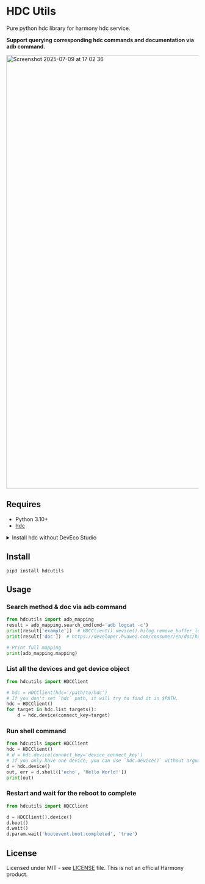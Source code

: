 # HDC Utils
Pure python hdc library for harmony hdc service.

**Support querying corresponding hdc commands and documentation via adb command.**

<img width="1135" alt="Screenshot 2025-07-09 at 17 02 36" src="https://github.com/user-attachments/assets/8eac7cf2-8e20-490e-ad47-9c1ec388bdf3" />

## Requires
- Python 3.10+
- [hdc](https://developer.huawei.com/consumer/en/doc/harmonyos-guides/hdc#environment-setup)

<details>
<summary>Install hdc without DevEco Studio</summary>

1. Find `command-line-tools` in [Download Center](https://developer.huawei.com/consumer/en/download/), and choose a release version to download.
If the path is zh, you need to log in to your Huawei account first.
2. Unzip the downloaded file to a directory, e.g `~/Library/Harmony/command-line-tools`
3. Set environment variable like:
```shell
export HARMONY_HOME=~/Library/Harmony
export PATH=${HARMONY_HOME}/command-line-tools/bin:${HARMONY_HOME}/command-line-tools/sdk/default/openharmony/toolchains:${PATH}
```
4. Run `hdc` command to check if it works:
```shell
hdc checkserver
# Client version:Ver: 3.1.0e, server version:Ver: 3.1.0e
```

</details>

## Install

```shell
pip3 install hdcutils
```

## Usage

### Search method & doc via adb command
```python
from hdcutils import adb_mapping
result = adb_mapping.search_cmd(cmd='adb logcat -c')
print(result['example'])  # HDCClient().device().hilog.remove_buffer_log
print(result['doc'])  # https://developer.huawei.com/consumer/en/doc/harmonyos-guides/hilog#clearing-the-log-buffer

# Print full mapping
print(adb_mapping.mapping)
```

### List all the devices and get device object
```python
from hdcutils import HDCClient

# hdc = HDCClient(hdc='/path/to/hdc')
# If you don't set `hdc` path, it will try to find it in $PATH.
hdc = HDCClient()
for target in hdc.list_targets():
    d = hdc.device(connect_key=target)
```

### Run shell command
```python
from hdcutils import HDCClient
hdc = HDCClient()
# d = hdc.device(connect_key='device_connect_key')
# If you only have one device, you can use `hdc.device()` without arguments.
d = hdc.device()
out, err = d.shell(['echo', 'Hello World!'])
print(out)
```

### Restart and wait for the reboot to complete
```python
from hdcutils import HDCClient

d = HDCClient().device()
d.boot()
d.wait()
d.param.wait('bootevent.boot.completed', 'true')
```

## License
Licensed under MIT - see [LICENSE](LICENSE) file. This is not an official Harmony product.

